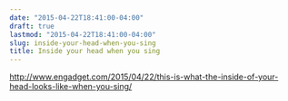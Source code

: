 ```yaml
---
date: "2015-04-22T18:41:00-04:00"
draft: true
lastmod: "2015-04-22T18:41:00-04:00"
slug: inside-your-head-when-you-sing
title: Inside your head when you sing
---
```


http://www.engadget.com/2015/04/22/this-is-what-the-inside-of-your-head-looks-like-when-you-sing/
